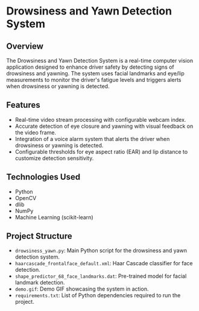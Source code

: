 # Drowsiness and Yawn Detection System

## Overview

The Drowsiness and Yawn Detection System is a real-time computer vision application designed to enhance driver safety by detecting signs of drowsiness and yawning. The system uses facial landmarks and eye/lip measurements to monitor the driver's fatigue levels and triggers alerts when drowsiness or yawning is detected.

## Features

- Real-time video stream processing with configurable webcam index.
- Accurate detection of eye closure and yawning with visual feedback on the video frame.
- Integration of a voice alarm system that alerts the driver when drowsiness or yawning is detected.
- Configurable thresholds for eye aspect ratio (EAR) and lip distance to customize detection sensitivity.

## Technologies Used

- Python
- OpenCV
- dlib
- NumPy
- Machine Learning (scikit-learn)

## Project Structure

- `drowsiness_yawn.py`: Main Python script for the drowsiness and yawn detection system.
- `haarcascade_frontalface_default.xml`: Haar Cascade classifier for face detection.
- `shape_predictor_68_face_landmarks.dat`: Pre-trained model for facial landmark detection.
- `demo.gif`: Demo GIF showcasing the system in action.
- `requirements.txt`: List of Python dependencies required to run the project.
